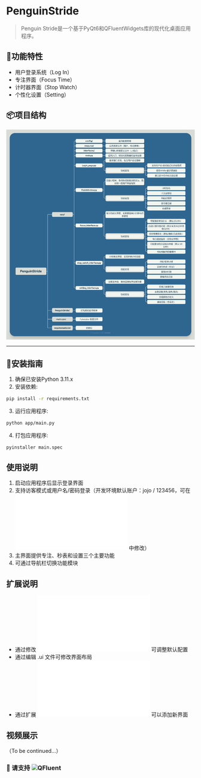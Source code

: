 # PenguinStride
> Penguin Stride是一个基于PyQt6和QFluentWidgets库的现代化桌面应用程序。


## 🌟功能特性
- 用户登录系统（Log In）
- 专注界面（Focus Time）
- 计时器界面（Stop Watch）
- 个性化设置（Setting）

## 📦项目结构
![项目结构](./PenguinStride.png)

---
## 🧪安装指南
1. 确保已安装Python 3.11.x
2. 安装依赖:
```bash
pip install -r requirements.txt
```
3. 运行应用程序:
```bash
python app/main.py
```
4. 打包应用程序:
```bash
pyinstaller main.spec
```
## 使用说明
1. 启动应用程序后显示登录界面
2. 支持访客模式或用户名/密码登录（开发环境默认账户：jojo / 123456，可在![Login_page.py](app\Login_page.py) 中修改）
3. 主界面提供专注、秒表和设置三个主要功能
4. 可通过导航栏切换功能模块

## 扩展说明
- 通过修改 ![config.json](app\config\config.json) 可调整默认配置
- 通过编辑 .ui 文件可修改界面布局
- 通过扩展 ![MainWindow.py](app\MainWindow.py) 可以添加新界面 

## 视频展示
（To be continued...）

### 🤝 请支持 ![QFluent](https://github.com/zhiyiYo/PyQt-Fluent-Widgets)